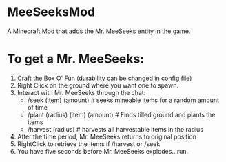 # MeeSeeksMod

A Minecraft Mod that adds the Mr. MeeSeeks entity in the game.

# To get a Mr. MeeSeeks:
1. Craft the Box O' Fun (durability can be changed in config file)
2. Right Click on the ground where you want one to spawn.
3. Interact with Mr. MeeSeeks through the chat: 
	* /seek (item) (amount) # seeks mineable items for a random amount of time
	* /plant (radius) (item) (amount) # Finds tilled ground and plants the items
	* /harvest (radius) # harvests all harvestable items in the radius
4. After the time period, Mr. MeeSeeks returns to original position
5. RightClick to retrieve the items if /harvest or /seek
6. You have five seconds before Mr. MeeSeeks explodes...run.
